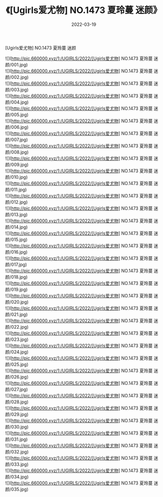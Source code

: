 ﻿---
layout: post
title:  《[Ugirls爱尤物] NO.1473 夏玲蔓 迷颜》
date:   2022-03-19
img: http://pic.660000.xyz/1:/UGIRLS/2022/[Ugirls爱尤物] NO.1473 夏玲蔓 迷颜/000.jpg
categories: [美女, 清纯, 唯美]
---

[Ugirls爱尤物] NO.1473 夏玲蔓 迷颜

 ![](http://pic.660000.xyz/1:/UGIRLS/2022/[Ugirls爱尤物] NO.1473 夏玲蔓 迷颜/001.jpg) <br>![](http://pic.660000.xyz/1:/UGIRLS/2022/[Ugirls爱尤物] NO.1473 夏玲蔓 迷颜/002.jpg) <br>![](http://pic.660000.xyz/1:/UGIRLS/2022/[Ugirls爱尤物] NO.1473 夏玲蔓 迷颜/003.jpg) <br>![](http://pic.660000.xyz/1:/UGIRLS/2022/[Ugirls爱尤物] NO.1473 夏玲蔓 迷颜/004.jpg) <br>![](http://pic.660000.xyz/1:/UGIRLS/2022/[Ugirls爱尤物] NO.1473 夏玲蔓 迷颜/005.jpg) <br>![](http://pic.660000.xyz/1:/UGIRLS/2022/[Ugirls爱尤物] NO.1473 夏玲蔓 迷颜/006.jpg) <br>![](http://pic.660000.xyz/1:/UGIRLS/2022/[Ugirls爱尤物] NO.1473 夏玲蔓 迷颜/007.jpg) <br>![](http://pic.660000.xyz/1:/UGIRLS/2022/[Ugirls爱尤物] NO.1473 夏玲蔓 迷颜/008.jpg) <br>![](http://pic.660000.xyz/1:/UGIRLS/2022/[Ugirls爱尤物] NO.1473 夏玲蔓 迷颜/009.jpg) <br>![](http://pic.660000.xyz/1:/UGIRLS/2022/[Ugirls爱尤物] NO.1473 夏玲蔓 迷颜/010.jpg) <br>![](http://pic.660000.xyz/1:/UGIRLS/2022/[Ugirls爱尤物] NO.1473 夏玲蔓 迷颜/011.jpg) <br>![](http://pic.660000.xyz/1:/UGIRLS/2022/[Ugirls爱尤物] NO.1473 夏玲蔓 迷颜/012.jpg) <br>![](http://pic.660000.xyz/1:/UGIRLS/2022/[Ugirls爱尤物] NO.1473 夏玲蔓 迷颜/013.jpg) <br>![](http://pic.660000.xyz/1:/UGIRLS/2022/[Ugirls爱尤物] NO.1473 夏玲蔓 迷颜/014.jpg) <br>![](http://pic.660000.xyz/1:/UGIRLS/2022/[Ugirls爱尤物] NO.1473 夏玲蔓 迷颜/015.jpg) <br>![](http://pic.660000.xyz/1:/UGIRLS/2022/[Ugirls爱尤物] NO.1473 夏玲蔓 迷颜/016.jpg) <br>![](http://pic.660000.xyz/1:/UGIRLS/2022/[Ugirls爱尤物] NO.1473 夏玲蔓 迷颜/017.jpg) <br>![](http://pic.660000.xyz/1:/UGIRLS/2022/[Ugirls爱尤物] NO.1473 夏玲蔓 迷颜/018.jpg) <br>![](http://pic.660000.xyz/1:/UGIRLS/2022/[Ugirls爱尤物] NO.1473 夏玲蔓 迷颜/019.jpg) <br>![](http://pic.660000.xyz/1:/UGIRLS/2022/[Ugirls爱尤物] NO.1473 夏玲蔓 迷颜/020.jpg) <br>![](http://pic.660000.xyz/1:/UGIRLS/2022/[Ugirls爱尤物] NO.1473 夏玲蔓 迷颜/021.jpg) <br>![](http://pic.660000.xyz/1:/UGIRLS/2022/[Ugirls爱尤物] NO.1473 夏玲蔓 迷颜/022.jpg) <br>![](http://pic.660000.xyz/1:/UGIRLS/2022/[Ugirls爱尤物] NO.1473 夏玲蔓 迷颜/023.jpg) <br>![](http://pic.660000.xyz/1:/UGIRLS/2022/[Ugirls爱尤物] NO.1473 夏玲蔓 迷颜/024.jpg) <br>![](http://pic.660000.xyz/1:/UGIRLS/2022/[Ugirls爱尤物] NO.1473 夏玲蔓 迷颜/025.jpg) <br>![](http://pic.660000.xyz/1:/UGIRLS/2022/[Ugirls爱尤物] NO.1473 夏玲蔓 迷颜/026.jpg) <br>![](http://pic.660000.xyz/1:/UGIRLS/2022/[Ugirls爱尤物] NO.1473 夏玲蔓 迷颜/027.jpg) <br>![](http://pic.660000.xyz/1:/UGIRLS/2022/[Ugirls爱尤物] NO.1473 夏玲蔓 迷颜/028.jpg) <br>![](http://pic.660000.xyz/1:/UGIRLS/2022/[Ugirls爱尤物] NO.1473 夏玲蔓 迷颜/029.jpg) <br>![](http://pic.660000.xyz/1:/UGIRLS/2022/[Ugirls爱尤物] NO.1473 夏玲蔓 迷颜/030.jpg) <br>![](http://pic.660000.xyz/1:/UGIRLS/2022/[Ugirls爱尤物] NO.1473 夏玲蔓 迷颜/031.jpg) <br>![](http://pic.660000.xyz/1:/UGIRLS/2022/[Ugirls爱尤物] NO.1473 夏玲蔓 迷颜/032.jpg) <br>![](http://pic.660000.xyz/1:/UGIRLS/2022/[Ugirls爱尤物] NO.1473 夏玲蔓 迷颜/033.jpg) <br>![](http://pic.660000.xyz/1:/UGIRLS/2022/[Ugirls爱尤物] NO.1473 夏玲蔓 迷颜/034.jpg) <br>![](http://pic.660000.xyz/1:/UGIRLS/2022/[Ugirls爱尤物] NO.1473 夏玲蔓 迷颜/035.jpg) <br>